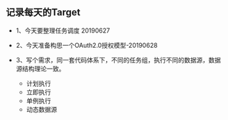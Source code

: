 ##  记录每天的Target

* 1、今天要整理任务调度 20190627

* 2、今天准备构思一个OAuth2.0授权模型-20190628

* 3、写个需求，同一套代码体系下，不同的任务组，执行不同的数据源，数据源结构理论一致。
  - 计划执行
  - 立即执行
  - 单例执行
  - 动态数据源



